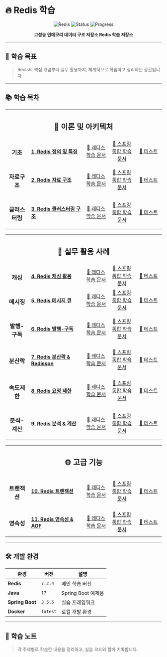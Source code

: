 # 🔥 Redis 학습

<div align="center">

![Redis](https://img.shields.io/badge/redis-%23DD0031.svg?style=for-the-badge&logo=redis&logoColor=white)
![Status](https://img.shields.io/badge/Status-Learning-brightgreen?style=for-the-badge)
![Progress](https://img.shields.io/badge/Progress-0%25-red?style=for-the-badge)

**고성능 인메모리 데이터 구조 저장소 Redis 학습 저장소**

</div>

---

## 🎯 학습 목표

> Redis의 핵심 개념부터 실무 활용까지, 체계적으로 학습하고 정리하는 공간입니다.

---

## 📚 학습 목차

<table>
  <tr>
    <td colspan="5" align="center">
      <h2>📐 이론 및 아키텍처</h2>
    </td>
  </tr>
  <tr>
    <td align="center" width="15%">
      <h3>기초</h3>
    </td>
    <td width="35%">
      <h4><a href="#1-redis-정의-및-특징">1. Redis 정의 및 특징</a></h4>
    </td>
    <td align="center" width="16%">
      <a href="./src/main/java/studying/redis/_01_definition/redis-core.md">📖 레디스 학습 문서</a>
    </td>
    <td align="center" width="17%">
      <a href="./src/main/java/studying/redis/_01_definition/redis-spring-integration.md">📖 스프링 통합 학습 문서</a>
    </td>
    <td align="center" width="17%">
      <a href="./src/test/java/studying/redis/_01_definition/RedisConnectionFactoryTest.java">🧪 테스트</a>
    </td>
  </tr>
  <tr>
    <td align="center" width="15%">
      <h3>자료구조</h3>
    </td>
    <td width="35%">
      <h4><a href="#2-redis-자료-구조">2. Redis 자료 구조</a></h4>
    </td>
    <td align="center" width="16%">
      <a href="./src/main/java/studying/redis/_02_datatype/redis-core.md">📖 레디스 학습 문서</a>
    </td>
    <td align="center" width="17%">
      <a href="./src/main/java/studying/redis/_02_datatype/redis-spring-integration.md">📖 스프링 통합 학습 문서</a>
    </td>
    <td align="center" width="17%">
      <a href="./src/test/java/studying/redis/_02_datatype/DataTypeTest.java">🧪 테스트</a>
    </td>
  </tr>
  <tr>
    <td align="center" width="15%">
      <h3>클러스터링</h3>
    </td>
    <td width="35%">
      <h4><a href="#3-redis-구조">3. Redis 클러스터링 구조</a></h4>
    </td>
    <td align="center" width="16%">
      <a href="./src/main/java/studying/redis/_03_clustering/redis-core.md">📖 레디스 학습 문서</a>
    </td>
    <td align="center" width="17%">
      <a href="./src/main/java/studying/redis/_03_clustering/redis-spring-integration.md">📖 스프링 통합 학습 문서</a>
    </td>
    <td align="center" width="17%">
      <a href="./src/test/java/studying/redis/_03_clustering/ClusteringTest.java">🧪 테스트</a>
    </td>
  </tr>
</table>

<table>
  <tr>
    <td colspan="5" align="center">
      <h2>💼 실무 활용 사례</h2>
    </td>
  </tr>
  <tr>
    <td align="center" width="15%">
      <h3>캐싱</h3>
    </td>
    <td width="35%">
      <h4><a href="#4-redis-캐시-활용-사례">4. Redis 캐싱 활용</a></h4>
    </td>
    <td align="center" width="16%">
      <a href="./src/main/java/studying/redis/_04_caching/redis-core.md">📖 레디스 학습 문서</a>
    </td>
    <td align="center" width="17%">
      <a href="./src/main/java/studying/redis/_04_caching/redis-spring-integration.md">📖 스프링 통합 학습 문서</a>
    </td>
    <td align="center" width="17%">
      <a href="./src/test/java/studying/redis/_04_caching/CachingTest.java">🧪 테스트</a>
    </td>
  </tr>
  <tr>
    <td align="center" width="15%">
      <h3>메시징</h3>
    </td>
    <td width="35%">
      <h4><a href="#5-redis-메시지-큐-활용-사례">5. Redis 메시지 큐</a></h4>
    </td>
    <td align="center" width="16%">
      <a href="./src/main/java/studying/redis/_05_messaging/redis-core.md">📖 레디스 학습 문서</a>
    </td>
    <td align="center" width="17%">
      <a href="./src/main/java/studying/redis/_05_messaging/redis-spring-integration.md">📖 스프링 통합 학습 문서</a>
    </td>
    <td align="center" width="17%">
      <a href="./src/test/java/studying/redis/_05_messaging/MessageQueueTest.java">🧪 테스트</a>
    </td>
  </tr>
  <tr>
    <td align="center" width="15%">
      <h3>발행-구독</h3>
    </td>
    <td width="35%">
      <h4><a href="#6-redis-pub-sub-활용-사례">6. Redis 발행-구독</a></h4>
    </td>
    <td align="center" width="16%">
      <a href="./src/main/java/studying/redis/_06_pubsub/redis-core.md">📖 레디스 학습 문서</a>
    </td>
    <td align="center" width="17%">
      <a href="./src/main/java/studying/redis/_06_pubsub/redis-spring-integration.md">📖 스프링 통합 학습 문서</a>
    </td>
    <td align="center" width="17%">
      <a href="./src/test/java/studying/redis/_06_pubsub/PubSubTest.java">🧪 테스트</a>
    </td>
  </tr>
  <tr>
    <td align="center" width="15%">
      <h3>분산락</h3>
    </td>
    <td width="35%">
      <h4><a href="#7-redis-분산락-활용-사례">7. Redis 분산락 & Redisson</a></h4>
    </td>
    <td align="center" width="16%">
      <a href="./src/main/java/studying/redis/_07_lock/redis-core.md">📖 레디스 학습 문서</a>
    </td>
    <td align="center" width="17%">
      <a href="./src/main/java/studying/redis/_07_lock/redis-spring-integration.md">📖 스프링 통합 학습 문서</a>
    </td>
    <td align="center" width="17%">
      <a href="./src/test/java/studying/redis/_07_lock/DistributedLockTest.java">🧪 테스트</a>
    </td>
  </tr>
  <tr>
    <td align="center" width="15%">
      <h3>속도제한</h3>
    </td>
    <td width="35%">
      <h4><a href="#8-redis-RateLimiter--활용-사례">8. Redis 요청 제한</a></h4>
    </td>
    <td align="center" width="16%">
      <a href="./src/main/java/studying/redis/_08_ratelimit/redis-core.md">📖 레디스 학습 문서</a>
    </td>
    <td align="center" width="17%">
      <a href="./src/main/java/studying/redis/_08_ratelimit/redis-spring-integration.md">📖 스프링 통합 학습 문서</a>
    </td>
    <td align="center" width="17%">
      <a href="./src/test/java/studying/redis/_08_ratelimit/RateLimiterTest.java">🧪 테스트</a>
    </td>
  </tr>
  <tr>
    <td align="center" width="15%">
      <h3>분석-계산</h3>
    </td>
    <td width="35%">
      <h4><a href="#9-redis-분석-계산-활용-사례">9. Redis 분석 & 계산</a></h4>
    </td>
    <td align="center" width="16%">
      <a href="./src/main/java/studying/redis/_09_analytics/redis-core.md">📖 레디스 학습 문서</a>
    </td>
    <td align="center" width="17%">
      <a href="./src/main/java/studying/redis/_09_analytics/redis-spring-integration.md">📖 스프링 통합 학습 문서</a>
    </td>
    <td align="center" width="17%">
      <a href="./src/test/java/studying/redis/_09_analytics/AnalyticsTest.java">🧪 테스트</a>
    </td>
  </tr>
</table>

<table>
  <tr>
    <td colspan="5" align="center">
      <h2>⚙️ 고급 기능</h2>
    </td>
  </tr>
  <tr>
    <td align="center" width="15%">
      <h3>트랜잭션</h3>
    </td>
    <td width="35%">
      <h4><a href="#10-redis-트랜잭션">10. Redis 트랜잭션</a></h4>
    </td>
    <td align="center" width="16%">
      <a href="./src/main/java/studying/redis/_10_transactions/redis-core.md">📖 레디스 학습 문서</a>
    </td>
    <td align="center" width="17%">
      <a href="./src/main/java/studying/redis/_10_transactions/redis-spring-integration.md">📖 스프링 통합 학습 문서</a>
    </td>
    <td align="center" width="17%">
      <a href="./src/test/java/studying/redis/_10_transactions/TransactionTest.java">🧪 테스트</a>
    </td>
  </tr>
  <tr>
    <td align="center" width="15%">
      <h3>영속성</h3>
    </td>
    <td width="35%">
      <h4><a href="#11-aof-append-only-file">11. Redis 영속성 & AOF</a></h4>
    </td>
    <td align="center" width="16%">
      <a href="./src/main/java/studying/redis/_11_persistence/redis-core.md">📖 레디스 학습 문서</a>
    </td>
    <td align="center" width="17%">
      <a href="./src/main/java/studying/redis/_11_persistence/redis-spring-integration.md">📖 스프링 통합 학습 문서</a>
    </td>
    <td align="center" width="17%">
      <a href="./src/test/java/studying/redis/_11_persistence/PersistenceTest.java">🧪 테스트</a>
    </td>
  </tr>
</table>

---

## 🛠️ 개발 환경

<div align="left">

| 환경              | 버전       | 설명              |
|-----------------|----------|-----------------|
| **Redis**       | `7.2.4`  | 메인 학습 버전        |
| **Java**        | `17`     | Spring Boot 예제용 |
| **Spring Boot** | `3.5.5`  | 실습 프레임워크        |
| **Docker**      | `latest` | 로컬 개발 환경        |

</div>

---

## 📝 학습 노트

> 각 주제별로 학습한 내용을 정리하고, 실습 코드와 함께 기록합니다.